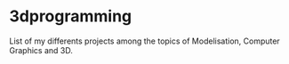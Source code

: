 # 3dprogramming

List of my differents projects among the topics of Modelisation, Computer Graphics and 3D.
